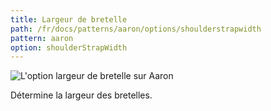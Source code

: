 ```yaml
---
title: Largeur de bretelle
path: /fr/docs/patterns/aaron/options/shoulderstrapwidth
pattern: aaron
option: shoulderStrapWidth
---
```

![L'option largeur de bretelle sur Aaron](./shoulderstrapwidth.svg)

Détermine la largeur des bretelles.
